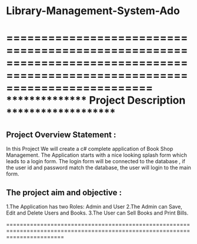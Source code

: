 # Library-Management-System-Ado
=============================================================================================================================
                                ************** Project Description *******************
=============================================================================================================================
Project Overview Statement :
---------------------------
In this Project We will create a c# complete application of Book Shop Management.
The Application starts with a nice looking splash form which leads to a login form. 
The login form will be connected to the database , 
if the user id and password match the  database, 
the user will login to the main form.

The project aim and objective :
----------------------------- 
1.The Application has two Roles: Admin and User
2.The Admin can Save, Edit and Delete Users and Books.
3.The User can Sell Books and Print Bills.

=============================================================================================================================
